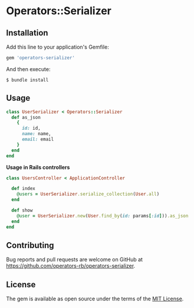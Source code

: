 # Operators::Serializer


## Installation

Add this line to your application's Gemfile:

```ruby
gem 'operators-serializer'
```

And then execute:

    $ bundle install


## Usage

```ruby
class UserSerializer < Operators::Serializer
  def as_json
    {
      id: id,
      name: name,
      email: email
    }
  end
end
```

**Usage in Rails controllers**
```ruby
class UsersController < ApplicationController

  def index
    @users = UserSerializer.serialize_collection(User.all)
  end

  def show
    @user = UserSerializer.new(User.find_by(id: params[:id])).as_json
  end
end
```

## Contributing

Bug reports and pull requests are welcome on GitHub at https://github.com/operators-rb/operators-serializer.


## License

The gem is available as open source under the terms of the [MIT License](http://opensource.org/licenses/MIT).

